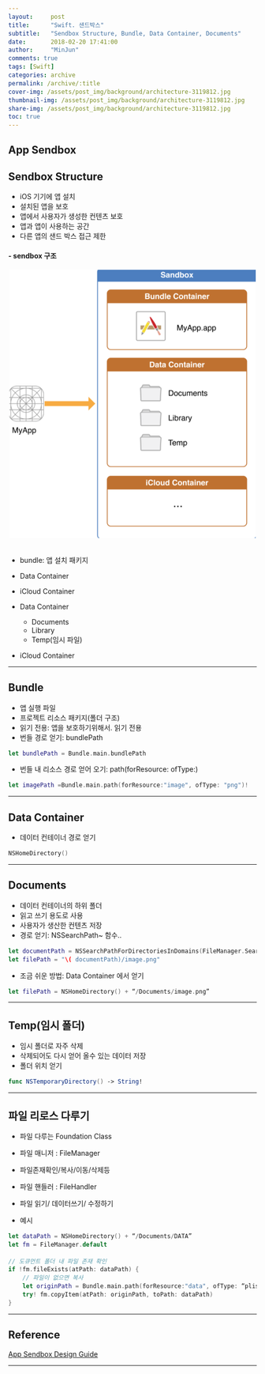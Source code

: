 ```yaml
---
layout:     post
title:      "Swift. 샌드박스"
subtitle:   "Sendbox Structure, Bundle, Data Container, Documents"
date:       2018-02-20 17:41:00
author:     "MinJun"
comments: true 
tags: [Swift]
categories: archive
permalink: /archive/:title
cover-img: /assets/post_img/background/architecture-3119812.jpg
thumbnail-img: /assets/post_img/background/architecture-3119812.jpg
share-img: /assets/post_img/background/architecture-3119812.jpg
toc: true
---
```


## App Sendbox

## Sendbox Structure

- iOS 기기에 앱 설치
- 설치된 앱을 보호
- 앱에서 사용자가 생성한 컨텐츠 보호
- 앱과 앱이 사용하는 공간
- 다른 앱의 샌드 박스 접근 제한



#### - sendbox 구조 

<center><img src="/assets/post_img/posts/appSendbox.png" width="500"></center> <br> 


- bundle: 앱 설치 패키지
- Data Container
- iCloud Container

- Data Container
	- Documents
	- Library
	- Temp(임시 파일) 

- iCloud Container

---

## Bundle 

- 앱 실행 파일
- 프로젝트 리소스 패키지(폴더 구조)
- 읽기 전용: 앱을 보호하기위해서. 읽기 전용
- 번들 경로 얻기: bundlePath

```swift
let bundlePath = Bundle.main.bundlePath
```

- 번들 내 리소스 경로 얻어 오기: path(forResource: ofType:)

```swift
let imagePath =Bundle.main.path(forResource:"image", ofType: "png")!
```

---

## Data Container

- 데이터 컨테이너 경로 얻기 

```swift
NSHomeDirectory()
```

---

## Documents 

- 데이터 컨테이너의 하위 폴더
- 읽고 쓰기 용도로 사용
- 사용자가 생산한 컨텐츠 저장
- 경로 얻기: NSSearchPath~ 함수.. 

```swift
let documentPath = NSSearchPathForDirectoriesInDomains(FileManager.SearchPathDirectory.documentDirectory, FileManager.SearchPathDomainMask.userDomainMask, true)[0]
let filePath = "\( documentPath)/image.png"
```

- 조금 쉬운 방법: Data Container 에서 얻기

```swift
let filePath = NSHomeDirectory() + “/Documents/image.png”
```

---

## Temp(임시 폴더)

- 임시 폴더로 자주 삭제
- 삭제되어도 다시 얻어 올수 있는 데이터 저장
- 폴더 위치 얻기

```swift
func NSTemporaryDirectory() -> String!
```

---

## 파일 리로스 다루기

- 파일 다루는 Foundation Class 
- 파일 매니저 : FileManager 
- 파일존재확인/복사/이동/삭제등 
- 파일 핸들러 : FileHandler
- 파일 읽기/ 데이터쓰기/ 수정하기

- 예시

```swift
let dataPath = NSHomeDirectory() + “/Documents/DATA” 
let fm = FileManager.default

// 도큐먼트 폴더 내 파일 존재 확인
if !fm.fileExists(atPath: dataPath) {
	// 파일이 없으면 복사
	let originPath = Bundle.main.path(forResource:"data", ofType: “plist”) 
	try! fm.copyItem(atPath: originPath, toPath: dataPath)
}
```
---

## Reference 

[App Sendbox Design Guide](https://developer.apple.com/library/content/documentation/Security/Conceptual/AppSandboxDesignGuide/AppSandboxInDepth/AppSandboxInDepth.html#//apple_ref/doc/uid/TP40011183-CH3-SW5)

---
